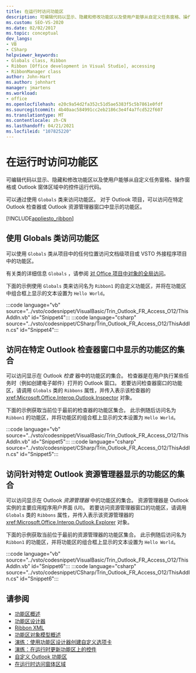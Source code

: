 ```yaml
---
title: 在运行时访问功能区
description: 可编辑代码以显示、隐藏和修改功能区以及使用户能够从自定义任务窗格、操作窗格或 Outlook 窗体区域中的控件运行代码。
ms.custom: SEO-VS-2020
ms.date: 02/02/2017
ms.topic: conceptual
dev_langs:
- VB
- CSharp
helpviewer_keywords:
- Globals class, Ribbon
- Ribbon [Office development in Visual Studio], accessing
- RibbonManager class
author: John-Hart
ms.author: johnhart
manager: jmartens
ms.workload:
- office
ms.openlocfilehash: e20c9a54d2fa352c51d5ae5383f5c5b7861e0fdf
ms.sourcegitcommit: 4b40aac584991cc2eb2186c3e4f4a7fcd522f607
ms.translationtype: MT
ms.contentlocale: zh-CN
ms.lasthandoff: 04/21/2021
ms.locfileid: "107825220"
---
```

# <a name="access-the-ribbon-at-run-time"></a>在运行时访问功能区
  可编辑代码以显示、隐藏和修改功能区以及使用户能够从自定义任务窗格、操作窗格或 Outlook 窗体区域中的控件运行代码。

 可以通过使用 `Globals` 类来访问功能区。 对于 Outlook 项目，可以访问在特定 Outlook 检查器或 Outlook 资源管理器窗口中显示的功能区。

 [!INCLUDE[appliesto_ribbon](../vsto/includes/appliesto-ribbon-md.md)]

## <a name="access-the-ribbon-by-using-the-globals-class"></a>使用 Globals 类访问功能区
 可以使用 `Globals` 类从项目中的任何位置访问文档级项目或 VSTO 外接程序项目中的功能区。

 有关类的详细信息 `Globals` ，请参阅 [对 Office 项目中对象的全局访问](../vsto/global-access-to-objects-in-office-projects.md)。

 下面的示例使用 `Globals` 类来访问名为 `Ribbon1` 的自定义功能区，并将在功能区中组合框上显示的文本设置为 `Hello World`。

 :::code language="vb" source="../vsto/codesnippet/VisualBasic/Trin_Outlook_FR_Access_O12/ThisAddIn.vb" id="Snippet4":::
 :::code language="csharp" source="../vsto/codesnippet/CSharp/Trin_Outlook_FR_Access_O12/ThisAddIn.cs" id="Snippet4":::

## <a name="access-a-collection-of-ribbons-that-appear-in-a-specific-outlook-inspector-window"></a>访问在特定 Outlook 检查器窗口中显示的功能区的集合
 可以访问显示在 Outlook *检查* 器中的功能区的集合。 检查器是在用户执行某些任务时（例如创建电子邮件）打开的 Outlook 窗口。 若要访问检查器窗口的功能区，请调用 `Globals` 类的 `Ribbons` 属性，并传入表示该检查器的 <xref:Microsoft.Office.Interop.Outlook.Inspector> 对象。

 下面的示例获取当前位于最前的检查器的功能区集合。 此示例随后访问名为 `Ribbon1` 的功能区，并将功能区的组合框上显示的文本设置为 `Hello World`。

 :::code language="vb" source="../vsto/codesnippet/VisualBasic/Trin_Outlook_FR_Access_O12/ThisAddIn.vb" id="Snippet5":::
 :::code language="csharp" source="../vsto/codesnippet/CSharp/Trin_Outlook_FR_Access_O12/ThisAddIn.cs" id="Snippet5":::

## <a name="access-a-collection-of-ribbons-that-appear-for-a-specific-outlook-explorer"></a>访问针对特定 Outlook 资源管理器显示的功能区的集合
 可以访问显示在 Outlook *资源管理器* 中的功能区的集合。 资源管理器是 Outlook 实例的主要应用程序用户界面 (UI)。 若要访问资源管理器窗口的功能区，请调用 `Globals` 类的 `Ribbons` 属性，并传入表示该资源管理器的 <xref:Microsoft.Office.Interop.Outlook.Explorer> 对象。

 下面的示例获取当前位于最前的资源管理器的功能区集合。 此示例随后访问名为 `Ribbon1` 的功能区，并将功能区的组合框上显示的文本设置为 `Hello World`。

 :::code language="vb" source="../vsto/codesnippet/VisualBasic/Trin_Outlook_FR_Access_O12/ThisAddIn.vb" id="Snippet6":::
 :::code language="csharp" source="../vsto/codesnippet/CSharp/Trin_Outlook_FR_Access_O12/ThisAddIn.cs" id="Snippet6":::

## <a name="see-also"></a>请参阅
- [功能区概述](../vsto/ribbon-overview.md)
- [功能区设计器](../vsto/ribbon-designer.md)
- [Ribbon XML](../vsto/ribbon-xml.md)
- [功能区对象模型概述](../vsto/ribbon-object-model-overview.md)
- [演练：使用功能区设计器创建自定义选项卡](../vsto/walkthrough-creating-a-custom-tab-by-using-the-ribbon-designer.md)
- [演练：在运行时更新功能区上的控件](../vsto/walkthrough-updating-the-controls-on-a-ribbon-at-run-time.md)
- [自定义 Outlook 功能区](../vsto/customizing-a-ribbon-for-outlook.md)
- [在运行时访问窗体区域](../vsto/accessing-a-form-region-at-run-time.md)

